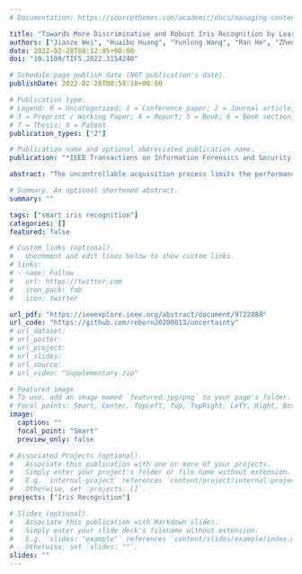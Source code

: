 ```yaml
---
# Documentation: https://sourcethemes.com/academic/docs/managing-content/

title: "Towards More Discriminative and Robust Iris Recognition by Learning Uncertain Factors"
authors: ["Jianze Wei", "Huaibo Huang", "Yunlong Wang", "Ran He", "Zhenan Sun"]
date: 2022-02-28T08:12:05+08:00
doi: "10.1109/TIFS.2022.3154240"

# Schedule page publish date (NOT publication's date).
publishDate: 2022-02-28T08:58:18+00:00

# Publication type.
# Legend: 0 = Uncategorized; 1 = Conference paper; 2 = Journal article;
# 3 = Preprint / Working Paper; 4 = Report; 5 = Book; 6 = Book section;
# 7 = Thesis; 8 = Patent
publication_types: ["2"]

# Publication name and optional abbreviated publication name.
publication: "*IEEE Transactions on Information Forensics and Security ( Volume: 17)*"

abstract: "The uncontrollable acquisition process limits the performance of iris recognition. In the acquisition process, various inevitable factors, including eyes, devices, and environment, hinder the iris recognition system from learning a discriminative identity representation. This leads to severe performance degradation. In this paper, we explore uncertain acquisition factors and propose uncertainty embedding (UE) and uncertainty-guided curriculum learning (UGCL) to mitigate the influence of acquisition factors. UE represents an iris image using a probabilistic distribution rather than a deterministic point (binary template or feature vector) that is widely adopted in iris recognition methods. Specifically, UE learns identity and uncertainty features from the input image, and encodes them as two independent components of the distribution, mean and variance. Based on this representation, an input image can be regarded as an instantiated feature sampled from the UE, and we can also generate various virtual features through sampling. UGCL is constructed by imitating the progressive learning process of newborns. Particularly, it selects virtual features to train the model in an easy-to-hard order at different training stages according to their uncertainty. In addition, an instance-level enhancement method is developed by utilizing local and global statistics to mitigate the data uncertainty from image noise and acquisition conditions in the pixel-level space. The experimental results on six benchmark iris datasets verify the effectiveness and generalization ability of the proposed method on same-sensor and cross-sensor recognition."

# Summary. An optional shortened abstract.
summary: ""

tags: ["smart iris recognition"]
categories: []
featured: false

# Custom links (optional).
#   Uncomment and edit lines below to show custom links.
# links:
# - name: Follow
#   url: https://twitter.com
#   icon_pack: fab
#   icon: twitter

url_pdf: "https://ieeexplore.ieee.org/abstract/document/9722888"
url_code: "https://github.com/reborn20200813/uncertainty"
# url_dataset:
# url_poster:
# url_project:
# url_slides: 
# url_source:
# url_video: "Supplementary.zip"

# Featured image
# To use, add an image named `featured.jpg/png` to your page's folder. 
# Focal points: Smart, Center, TopLeft, Top, TopRight, Left, Right, BottomLeft, Bottom, BottomRight.
image:
  caption: ""
  focal_point: "Smart"
  preview_only: false

# Associated Projects (optional).
#   Associate this publication with one or more of your projects.
#   Simply enter your project's folder or file name without extension.
#   E.g. `internal-project` references `content/project/internal-project/index.md`.
#   Otherwise, set `projects: []`.
projects: ["Iris Recognition"]

# Slides (optional).
#   Associate this publication with Markdown slides.
#   Simply enter your slide deck's filename without extension.
#   E.g. `slides: "example"` references `content/slides/example/index.md`.
#   Otherwise, set `slides: ""`.
slides: ""
---
```

